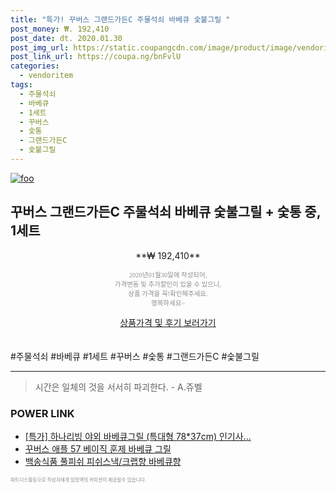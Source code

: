 ```yaml
--- 
title: "특가! 꾸버스 그랜드가든C 주물석쇠 바베큐 숯불그릴 " 
post_money: ₩. 192,410 
post_date: dt. 2020.01.30 
post_img_url: https://static.coupangcdn.com/image/product/image/vendoritem/2019/09/25/4649791861/e7dbceb4-1f8d-4008-a88c-633f9eaabac6.jpg 
post_link_url: https://coupa.ng/bnFvlU 
categories: 
  - vendoritem 
tags: 
  - 주물석쇠 
  - 바베큐 
  - 1세트 
  - 꾸버스 
  - 숯통 
  - 그랜드가든C 
  - 숯불그릴 
--- 
```

[![foo](https://static.coupangcdn.com/image/product/image/vendoritem/2019/09/25/4649791861/e7dbceb4-1f8d-4008-a88c-633f9eaabac6.jpg)](https://coupa.ng/bnFvlU) 

## 꾸버스 그랜드가든C 주물석쇠 바베큐 숯불그릴 + 숯통 중, 1세트 
<p style="text-align: center;">**₩ 192,410**</p> 
<p style="text-align: center;"><span style="color: #898c8f; font-family: Georgia,Times,serif; font-size: 0.75em;">2020년01월30일에 작성되어, <br>가격변동 및 추가할인이 있을 수 있으니,<br> 상품 가격을 꼭!확인해주세요.<br>행복하세요~</span> 
</p>	 
<div markdown="0" style="text-align: center;"><a href="https://coupa.ng/bnFvlU" class="btn btn--success">상품가격 및 후기 보러가기</a></div> 
<br><br> 
  #주물석쇠 #바베큐 #1세트 #꾸버스 #숯통 #그랜드가든C #숯불그릴 
<hr> 

> 시간은 일체의 것을 서서히 파괴한다. - A.쥬벨 


### POWER LINK

* <a href="https://blog.naver.com/santokki14/221789673166" target="_blank">[특가] 하나리빙 야외 바베큐그릴 (특대형 78*37cm) 인기사...</a>
* <a href="https://blog.naver.com/fasyy4321/221789775927" target="_blank">꾸버스 애플 57 베이직 훈제 바베큐 그릴</a>
* <a href="https://blog.naver.com/fasyy4321/221788527456" target="_blank">백송식품 풀피쉬 피쉬스낵/크랩향 바베큐향</a>

<span style="color: #898c8f; font-family: Georgia,Times,serif; font-size: 0.55em;">파트너스활동으로 작성자에게 일정액의 커미션이 제공될수 있습니다.</span> 

